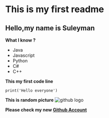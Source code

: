 # This is my first readme
## Hello,my name is Suleyman

**What I know ?**

- Java
- Javascript
- Python
- C#
- C++

**This my first code line**
```
print('Hello everyone')
```

**This is random picture**
![github logo](https://1000logos.net/wp-content/uploads/2021/05/GitHub-logo.png)

**Please check my new [Github Account](https://github.com/Suleyman1406)**
	
